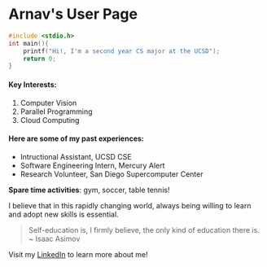 # Arnav's User Page

```C
#include <stdio.h>
int main(){
    printf("Hi!, I'm a second year CS major at the UCSD");
    return 0;
}
```

#### Key Interests:
1. Computer Vision
2. Parallel Programming
3. Cloud Computing

#### Here are some of my past experiences:

- Intructional Assistant, UCSD CSE
- Software Engineering Intern, Mercury Alert
- Research Volunteer, San Diego Supercomputer Center

**Spare time activities**: gym, soccer, table tennis!

I believe that in this rapidly changing world, always being willing to learn and adopt new skills is essential.

> Self-education is, I firmly believe, the only kind of education there is. ~  Isaac Asimov

Visit my [LinkedIn](https://www.linkedin.com/in/arnav-modi/) to learn more about me!

